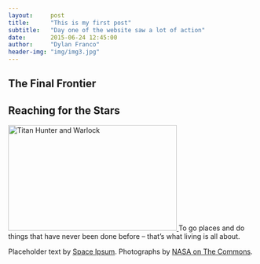 ```yaml
---
layout:     post
title:      "This is my first post"
subtitle:   "Day one of the website saw a lot of action"
date:       2015-06-24 12:45:00
author:     "Dylan Franco"
header-img: "img/img3.jpg"
---
```


<p></p>

<h2 class="section-heading">The Final Frontier</h2>

<p></p>

<h2 class="section-heading">Reaching for the Stars</h2>

<p></p>

<a href="#">
    <img src="img3.jpg" alt="Titan Hunter and Warlock" style="width:343px;height:215px;">
</a>
<span class="caption text-muted">To go places and do things that have never been done before – that’s what living is all about.</span>

<p></p>

<p></p>

<p>Placeholder text by <a href="http://spaceipsum.com/">Space Ipsum</a>. Photographs by <a href="https://www.flickr.com/photos/nasacommons/">NASA on The Commons</a>.</p>